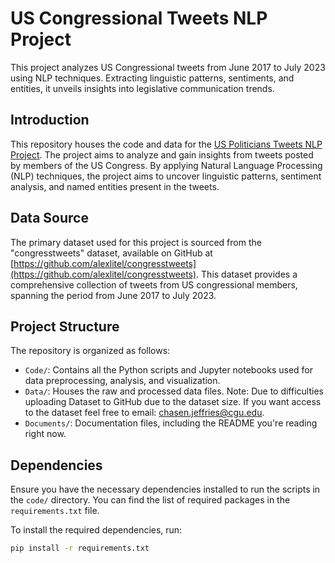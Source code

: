 # US Congressional Tweets NLP Project
This project analyzes US Congressional tweets from June 2017 to July 2023 using NLP techniques. Extracting linguistic patterns, sentiments, and entities, it unveils insights into legislative communication trends.

## Introduction

This repository houses the code and data for the [US Politicians Tweets NLP Project](https://github.com/Chasen-Jeffries/US_Politicians_Tweet_NLP_Analysis). The project aims to analyze and gain insights from tweets posted by members of the US Congress. By applying Natural Language Processing (NLP) techniques, the project aims to uncover linguistic patterns, sentiment analysis, and named entities present in the tweets.

## Data Source

The primary dataset used for this project is sourced from the "congresstweets" dataset, available on GitHub at [https://github.com/alexlitel/congresstweets](https://github.com/alexlitel/congresstweets). This dataset provides a comprehensive collection of tweets from US congressional members, spanning the period from June 2017 to July 2023.

## Project Structure

The repository is organized as follows:

- `Code/`: Contains all the Python scripts and Jupyter notebooks used for data preprocessing, analysis, and visualization.
- `Data/`: Houses the raw and processed data files. Note: Due to difficulties uploading Dataset to GitHub due to the dataset size. If you want access to the dataset feel free to email: chasen.jeffries@cgu.edu. 
- `Documents/`: Documentation files, including the README you're reading right now.

## Dependencies

Ensure you have the necessary dependencies installed to run the scripts in the `code/` directory. You can find the list of required packages in the `requirements.txt` file.

To install the required dependencies, run:

```bash
pip install -r requirements.txt
```
